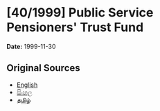# [40/1999] Public Service Pensioners' Trust Fund

**Date:** 1999-11-30

## Original Sources

- [English](https://documents.gov.lk/view/acts/1999/11/40-1999_E.pdf)
- [සිංහල](https://documents.gov.lk/view/acts/1999/11/40-1999_S.pdf)
- [தமிழ்](https://documents.gov.lk/view/acts/1999/11/40-1999_T.pdf)
